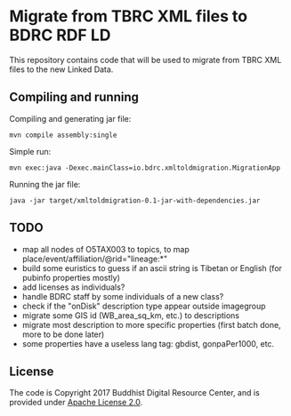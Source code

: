 # Migrate from TBRC XML files to BDRC RDF LD

This repository contains code that will be used to migrate from TBRC XML files to the new Linked Data.

## Compiling and running

Compiling and generating jar file:

```
mvn compile assembly:single
```

Simple run:

```
mvn exec:java -Dexec.mainClass=io.bdrc.xmltoldmigration.MigrationApp
```

Running the jar file:

```
java -jar target/xmltoldmigration-0.1-jar-with-dependencies.jar
```

## TODO

- map all nodes of O5TAX003 to topics, to map place/event/affiliation/@rid="lineage:*"
- build some euristics to guess if an ascii string is Tibetan or English (for pubinfo properties mostly)
- add licenses as individuals?
- handle BDRC staff by some individuals of a new class?
- check if the "onDisk" description type appear outside imagegroup
- migrate some GIS id (WB_area_sq_km, etc.) to descriptions
- migrate most description to more specific properties (first batch done, more to be done later)
- some properties have a useless lang tag: gbdist, gonpaPer1000, etc.


## License

The code is Copyright 2017 Buddhist Digital Resource Center, and is provided under [Apache License 2.0](LICENSE).
